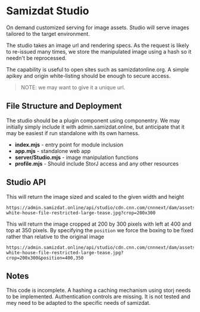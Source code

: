 # Samizdat Studio

On demand customized serving for image assets. Studio will serve images tailored to the target environment.

The studio takes an image url and rendering specs. As the request is likely to re-issued many times, we
store the manipulated image using a hash so it needn't be reprocessed.

The capability is useful to open sites such as samizdatonline.org. A simple apikey and origin white-listing
should be enough to secure access.

>NOTE: we may want to give it a unique url.

## File Structure and Deployment

The studio should be a plugin component using componentry. We may initially simply include it with
admin.samizdat.online, but anticipate that it may be easiest if run standalone with its own harness.

* **index.mjs** - entry point for module inclusion
* **app.mjs** - standalone web app
* **server/Studio.mjs** - image manipulation functions
* **profile.mjs** - Should include StorJ access and any other resources

## Studio API

This will return the image sized and scaled to the given width and height
```
https://admin.samizdat.online/api/studio/cdn.cnn.com/cnnnext/dam/assets/221116205801-white-house-file-restricted-large-tease.jpg?crop=200x300
```

This will return the image cropped at 200 by 300 pixels with left at 400 and top at 350 pixels.
By specifying the `position` we force the boxing to be fixed rather than relative to the original image
```
https://admin.samizdat.online/api/studio/cdn.cnn.com/cnnnext/dam/assets/221116205801-white-house-file-restricted-large-tease.jpg?crop=200x300&position=400,350
```

## Notes

This code is incomplete. A hashing a caching mechanism using storj needs to be implemented. Authentication controls
are missing. It is not tested and mey need to be adapted to the specific needs of samizdat.
